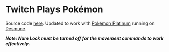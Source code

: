 # Twitch Plays Pokémon

Source code [here](https://www.dougdoug.com/twitchplays). Updated to work with [Pokémon Platinum](https://www.emulatorgames.net/roms/nintendo-ds/pokemon-platinum-version-us/) running on [Desmune](http://desmume.org/download/).

**_Note: Num Lock must be turned off for the movement commands to work effectively._**
